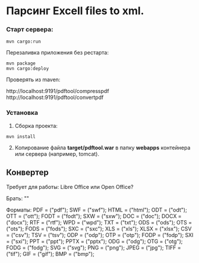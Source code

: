 # Парсинг Excell files to xml.

### Старт сервера:

```
mvn cargo:run
```

Перезаливка приложения без рестарта:

```
mvn package
mvn cargo:deploy
```

Проверять из maven:

http://localhost:9191/pdftool/compresspdf
http://localhost:9191/pdftool/convertpdf

### Установка

1. Сборка проекта:

```
mvn install
```

2. Копирование файла **target/pdftool.war** в папку **webapps** контейнера или сервера (например, tomcat).


## Конвертер

Требует для работы: Libre Office или Open Office?

Брать: ""

Форматы:
PDF = ("pdf");
SWF = ("swf");
HTML = ("html");
ODT = ("odt");
OTT = ("ott");
FODT = ("fodt");
SXW = ("sxw");
DOC = ("doc");
DOCX = ("docx");
RTF = ("rtf");
WPD = ("wpd");
TXT = ("txt");
ODS = ("ods");
OTS = ("ots");
FODS = ("fods");
SXC = ("sxc");
XLS = ("xls");
XLSX = ("xlsx");
CSV = ("csv");
TSV = ("tsv");
ODP = ("odp");
OTP = ("otp");
FODP = ("fodp");
SXI = ("sxi");
PPT = ("ppt");
PPTX = ("pptx");
ODG = ("odg");
OTG = ("otg");
FODG = ("fodg");
SVG = ("svg");
PNG = ("png");
JPEG = ("jpg");
TIFF = ("tif");
GIF = ("gif");
BMP = ("bmp");
